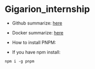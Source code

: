 # Gigarion_internship

- Github summarize: [here](./github_summarize.md)
- Docker summarize: [here](./docker_summarize.md)

- How to install PNPM:
+ If you have npm install:
```
npm i -g pnpm
```
